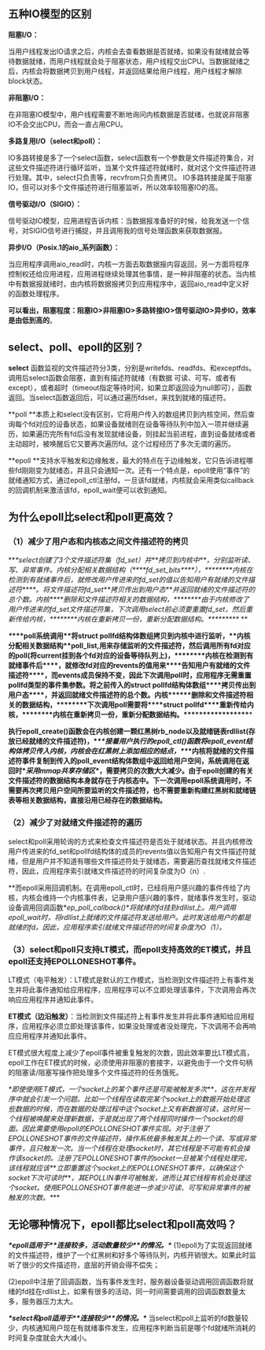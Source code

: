 ## **五种IO模型的区别** 

**阻塞I/O：**

 当用户线程发出IO请求之后，内核会去查看数据是否就绪，如果没有就绪就会等待数据就绪，而用户线程就会处于阻塞状态，用户线程交出CPU。当数据就绪之后，内核会将数据拷贝到用户线程，并返回结果给用户线程，用户线程才解除block状态。

**非阻塞I/O：**

 在非阻塞IO模型中，用户线程需要不断地询问内核数据是否就绪，也就说非阻塞IO不会交出CPU，而会一直占用CPU。

**多路复用I/O（select和poll）：**

 IO多路转接是多了一个select函数，select函数有一个参数是文件描述符集合，对这些文件描述符进行循环监听，当某个文件描述符就绪时，就对这个文件描述符进行处理。其中，select只负责等，recvfrom只负责拷贝。 IO多路转接是属于阻塞IO，但可以对多个文件描述符进行阻塞监听，所以效率较阻塞IO的高。

**信号驱动I/O（SIGIO）：**

 信号驱动IO模型，应用进程告诉内核：当数据报准备好的时候，给我发送一个信号，对SIGIO信号进行捕捉，并且调用我的信号处理函数来获取数据报。

**异步I/O（Posix.1的aio_系列函数）：**

 当应用程序调用aio_read时，内核一方面去取数据报内容返回，另一方面将程序控制权还给应用进程，应用进程继续处理其他事情，是一种非阻塞的状态。当内核中有数据报就绪时，由内核将数据报拷贝到应用程序中，返回aio_read中定义好的函数处理程序。

**可以看出，阻塞程度：阻塞IO>非阻塞IO>多路转接IO>信号驱动IO>异步IO，效率是由低到高的**。

## select、poll、epoll的区别？

**select** 函数监视的文件描述符分3类，分别是writefds、readfds、和exceptfds。调用后select函数会阻塞，直到有描述符就绪（有数据 可读、可写、或者有except），或者超时（timeout指定等待时间，如果立即返回设为null即可），函数返回。当select函数返回后，可以通过遍历fdset，来找到就绪的描述符。

**poll **本质上和select没有区别，它将用户传入的数组拷贝到内核空间，然后查询每个fd对应的设备状态，如果设备就绪则在设备等待队列中加入一项并继续遍历，如果遍历完所有fd后没有发现就绪设备，则挂起当前进程，直到设备就绪或者主动超时，被唤醒后它又要再次遍历fd。这个过程经历了多次无谓的遍历。

**epoll **支持水平触发和边缘触发，最大的特点在于边缘触发，它只告诉进程哪些fd刚刚变为就绪态，并且只会通知一次。还有一个特点是，epoll使用“事件”的就绪通知方式，通过epoll_ctl注册fd，一旦该fd就绪，内核就会采用类似callback的回调机制来激活该fd，epoll_wait便可以收到通知。



## 为什么epoll比select和poll更高效？

### **（1）减少了用户态和内核态之间文件描述符的拷贝**

***\*select创建了3个文件描述符集（fd_set）并\*\*拷贝到内核中\*\*，分别监听读、写、异常事件。内核分配相关数据结构（\*\*\*\*fd_set_bits\*\*\*\*），\*\*\*\*\*\*\*\*内核在检测到有就绪事件后，就修改用户传进来的fd_set的值以告知用户有就绪的文件描述符\*\*\*\*。将文件描述符fd_set\*\*拷贝传出到用户态\*\*并返回就绪的文件描述符的总个数。内核\*\*\*\*删除和文件描述符相关的数据结构，\*\*\*\*\*\*\*\*由于内核修改了用户传进来的fd_set文件描述符集，下次调用select前必须要重置fd_set，然后重新传给内核，\*\*\*\*\*\*\*\*内核在重新拷贝一份，重新分配数据结构。\*\*\*\*\*\*\*\*\**
**

***\**\*\*\*poll系统调用\*\*将struct pollfd结构体数组拷贝到内核中进行监听，\*\*内核分配相关数据结构\*\*poll_list,用来存储监听的文件描述符，然后调用所有fd对应的poll(将current挂到各个fd对应的设备等待队列上)，\*\*\*\*\*\*\*\*内核在检测到有就绪事件后\*\*\*\*，就修改fd对应的revents的值用来\*\*\*\*告知用户有就绪的文件描述符\*\*\*\*，而events成员保持不变，因此下次调用poll时，应用程序无需重置pollfd类型的事件集参数。将之前传入的struct pollfd结构体数组\*\*\*\*拷贝传出到用户态\*\*\*\*，并返回就绪文件描述符的总个数。内核\*\*\*\*\*\*删除和文件描述符相关的数据结构，\*\*\*\*\*\*\*\*下次调用poll需要将\*\*\*\*struct pollfd\*\*\*\*重新传给内核，\*\*\*\*\*\*\*\*内核在重新拷贝一份，重新分配数据结构。\*\*\*\*\*\*\*\*\*\*\*\*\*\*\*\*\****



**执行epoll_create()函数会在内核创建一颗红黑树rb_node以及就绪链表rdllist(存放已经就绪的文件描述符)，\**\*\*接着用户执行的epoll_ctl()函数将epoll_event结构体拷贝传入内核，内核会在红黑树上添加相应的结点，\*\**\*****内核将就绪的文件描述符事件复制到传入的poll_event结构体数组中返回给用户空间，系统调用在返回时\**采用mmap共享存储区\**，需要拷贝的次数大大减少。由于****epoll创建的有关文件描述符的数据结构本身就****存在于内核态中****。下一次调用epoll系统调用时，****不需要再次拷贝用户空间所要监听的文件描述符，也不需要重新构建红黑树和就绪链表等相关数据结构****，直接沿用已经存在的数据结构。**

### **（2）减少了对就绪文件描述符的遍历**

select和poll采用轮询的方式来检查文件描述符是否处于就绪状态。并且内核修改用户传进来的fd_set和pollfd结构体的成员的revents值以告知用户有文件描述符就绪，但是用户并不知道有哪些文件描述符处于就绪态，需要遍历查找就绪文件描述符，因此，应用程序索引就绪文件描述符的时间复杂度为O（n）.

**而epoll采用回调机制。在调用epoll_ctl时，已经将用户感兴趣的事件传给了内核，内核会维持一个内核事件表，记录用户感兴趣的事件，就绪事件发生时，驱动设备调用回调函数\**ep_poll_callback()\**将就绪的fd挂到rdllist上。用户调用epoll_wait时，将rdllist上就绪的文件描述符发送给用户。此时发送给用户的都是就绪的fd。因此，应用程序索引就绪文件描述符的时间复杂度为O（1）。**

### **（3）select和poll只支持LT模式，而epoll支持高效的ET模式，并且epoll还支持EPOLLONESHOT事件。**

LT模式（电平触发）：LT模式是默认的工作模式，当检测到文件描述符上有事件发生并将此事件通知给应用程序，应用程序可以不立即处理该事件，下次调用会再次响应应用程序并通知此事件。

**ET模式（边沿触发）**：当检测到文件描述符上有事件发生并将此事件通知给应用程序，应用程序必须立即处理该事件，如果没处理或者没处理完，下次调用不会再响应应用程序并通知此事件。

ET模式很大程度上减少了epoll事件被重复触发的次数，因此效率要比LT模式高，epoll工作在ET模式的时候，必须使用非阻塞的套接字，以避免由于一个文件句柄的阻塞读/阻塞写操作把处理多个文件描述符的任务饿死。

***\*即使使用ET模式，一个socket上的某个事件还是可能被触发多次\**\**，这在并发程序中就会引发一个问题。比如一个线程在读取完某个socket上的数据开始处理这些数据的时候，而在数据的处理过程中这个socket上又有新数据可读，这时另一个线程被唤醒来处理新数据，于是就出现了两个线程同时操作一个socket的局面。因此需要使用epoll的EPOLLONESHOT事件实现。对于注册了EPOLLONESHOT事件的文件描述符，操作系统最多触发其上的一个读、写或异常事件，且只触发一次。当一个线程在处理socket时，其它线程是不可能有机会操作该socket的。注册了EPOLLONESHOT事件的socket一旦被某个线程处理完，该线程就应该\**\**立即重置这个socket上的EPOLLONESHOT事件，以确保这个socket下次可读时\**\**，其EPOLLIN事件可被触发，进而让其它线程有机会处理这个socket。使用EPOLLONESHOT事件能进一步减少可读、可写和异常事件的被触发的次数。\****





## **无论哪种情况下，epoll都比select和poll高效吗？**

***\*epoll适用于\*\*连接较多，活动数量较少\*\*的情况。\**** 
(1)epoll为了实现返回就绪的文件描述符，维护了一个红黑树和好多个等待队列，内核开销很大。如果此时监听了很少的文件描述符，底层的开销会得不偿失；

(2)epoll中注册了回调函数，当有事件发生时，服务器设备驱动调用回调函数将就绪的fd挂在rdllist上，如果有很多的活动，同一时间需要调用的回调函数数量太多，服务器压力太大。

***\*select和poll适用于\*\*连接较少\*\*的情况。\**** 
当select和poll上监听的fd数量较少，内核通知用户现在有就绪事件发生，应用程序判断当前是哪个fd就绪所消耗的时间复杂度就会大大减小。



